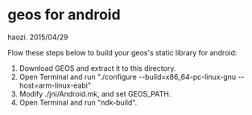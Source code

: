 # geos for android
haozi.
2015/04/29

Flow these steps below to build your geos's static library for android:

1. Download GEOS and extract it to this directory.
2. Open Terminal and run "./configure --build=x86_64-pc-linux-gnu --host=arm-linux-eabi"
3. Modify ./jni/Android.mk, and set GEOS_PATH.
4. Open Terminal and run "ndk-build".
